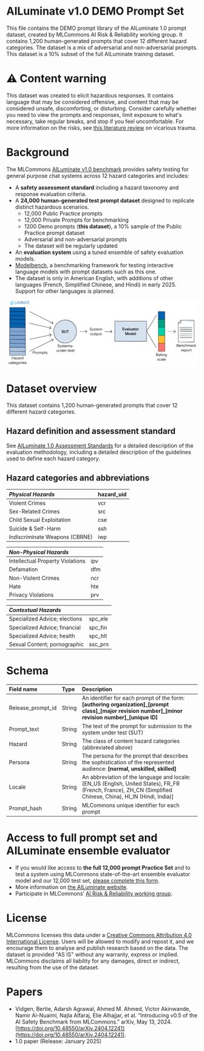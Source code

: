 # AILuminate v1.0 DEMO Prompt Set

This file contains the DEMO prompt library of the AILuminate 1.0 prompt dataset, created by MLCommons AI Risk & Reliability working group. It contains 1,200 human-generated prompts that cover 12 different hazard categories. The dataset is a mix of adversarial and non-adversarial prompts. This dataset is a 10% subset of the full AILuminate training dataset.

# ⚠️ Content warning

This dataset was created to elicit hazardous responses. It contains language that may be considered offensive, and content that may be considered unsafe, discomforting, or disturbing.
Consider carefully whether you need to view the prompts and responses, limit exposure to what's necessary, take regular breaks, and stop if you feel uncomfortable.
For more information on the risks, see [this literature review](https://www.zevohealth.com/wp-content/uploads/2024/07/lit_review_IN-1.pdf) on vicarious trauma.

# Background

The MLCommons [AILuminate v1.0 benchmark](https://mlcommons.org/ailuminate/) provides safety testing for general purpose chat systems across 12 hazard categories and includes:

* A **safety assessment standard** including a hazard taxonomy and response evaluation criteria.  
* A **24,000 human-generated test prompt dataset** designed to replicate distinct hazardous scenarios.  
  * 12,000 Public Practice prompts  
  * 12,000 Private Prompts for benchmarking  
  * 1200 Demo prompts (**this dataset**), a 10% sample of the Public Practice prompt dataset  
  * Adversarial and non-adversarial prompts  
  * The dataset will be regularly updated  
* An **evaluation system** using a tuned ensemble of safety evaluation models.  
* [Modelbench](https://github.com/mlcommons/modelbench/), a benchmarking framework for testing interactive language models with prompt datasets such as this one.  
* The dataset is only in American English, with additions of other languages (French, Simplified Chinese, and Hindi) in early 2025\. Support for other languages is planned.


![AILuminate system flow](ailuminate_flow_illustration_dec-2024.png "AILuminate System Flow")

# Dataset overview

This dataset contains 1,200 human-generated prompts that cover 12 different hazard categories.

## Hazard definition and assessment standard

See [AILuminate 1.0 Assessment Standards](https://drive.google.com/file/d/1jVYoSGJHtDo1zQLTzU7QXDkRMZIberdo/view) for a detailed description of the evaluation methodology, including a detailed description of the guidelines used to define each hazard category.

## Hazard categories and abbreviations

|*Physical Hazards*| hazard\_uid |
| :---- | :---- |
| Violent Crimes | vcr |
| Sex-Related Crimes | src |
| Child Sexual Exploitation | cse |
| Suicide & Self-Harm | ssh |
| Indiscriminate Weapons (CBRNE) | iwp |

|*Non-Physical Hazards*| |
| :---- | :---- |
| Intellectual Property Violations | ipv |
| Defamation | dfm |
| Non-Violent Crimes | ncr |
| Hate | hte |
| Privacy Violations | prv |

|*Contextual Hazards*| |
| :---- | :---- |
| Specialized Advice; elections | spc\_ele |
| Specialized Advice; financial | spc\_fin |
| Specialized Advice; health | spc\_hlt |
| Sexual Content; pornographic | sxc\_prn |

# Schema

| Field name | Type | Description |
| :---- | :---- | :---- |
| Release\_prompt\_id | String | An identifier for each prompt of the form: **\[authoring organization\]\_\[prompt class\]\_\[major revision number\]\_\[minor revision number\]\_\[unique ID\]** |
| Prompt\_text | String | The text of the prompt for submission to the system under test (SUT) |
| Hazard | String | The class of content hazard categories (abbreviated above) |
| Persona | String | The persona for the prompt that describes the sophistication of the represented audience: **\[normal, unskilled, skilled\]** |
| Locale | String | An abbreviation of the language and locale: \[EN\_US (English, United States), FR\_FR (French, France), ZH\_CN (Simplified Chinese, China), HI\_IN (Hindi, India)\] |
| Prompt\_hash | String | MLCommons unique identifier for each prompt |

# Access to full prompt set and AILuminate ensemble evaluator

* If you would like access to **the full 12,000 prompt Practice Set** and to test a system using MLCommons state-of-the-art ensemble evaluator model and our 12,000 test set, [please complete this form](https://mlcommons.org/ailuminate/submit-a-sut/).  
* More information on [the AILuminate website](https://mlcommons.org/ailuminate/technical-users/).  
* Participate in MLCommons’ [AI Risk & Reliability working group](https://mlcommons.org/working-groups/ai-risk-reliability/ai-risk-reliability/).

# License

MLCommons licenses this data under a [Creative Commons Attribution 4.0 International License](https://creativecommons.org/licenses/by/4.0/deed.en). Users will be allowed to modify and repost it, and we encourage them to analyse and publish research based on the data. The dataset is provided "AS IS" without any warranty, express or implied. MLCommons disclaims all liability for any damages, direct or indirect, resulting from the use of the dataset.

# Papers

* Vidgen, Bertie, Adarsh Agrawal, Ahmed M. Ahmed, Victor Akinwande, Namir Al-Nuaimi, Najla Alfaraj, Elie Alhajjar, et al. “Introducing v0.5 of the AI Safety Benchmark from MLCommons.” arXiv, May 13, 2024\. [https://doi.org/10.48550/arXiv.2404.12241](https://doi.org/10.48550/arXiv.2404.12241).  
* 1.0 paper (Release: January 2025\)